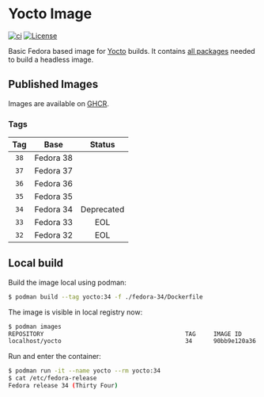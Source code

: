 # Yocto Image

[![ci](https://github.com/jhnc-oss/yocto-image/actions/workflows/ci.yml/badge.svg)](https://github.com/jhnc-oss/yocto-image/actions/workflows/ci.yml)
[![License](https://img.shields.io/badge/license-MIT-yellow.svg)](LICENSE)

Basic Fedora based image for [Yocto](https://www.yoctoproject.org/) builds. It contains [all packages](https://docs.yoctoproject.org/current/ref-manual/system-requirements.html#required-packages-for-the-build-host) needed to build a headless image.

## Published Images

Images are available on [GHCR](https://github.com/jhnc-oss/yocto-image/pkgs/container/yocto-image%2Fyocto).

### Tags

| Tag | Base | Status |
|:---:|:----:|:------:|
| `38` | Fedora 38 | |
| `37` | Fedora 37 | |
| `36` | Fedora 36 | |
| `35` | Fedora 35 | |
| `34` | Fedora 34 | Deprecated |
| `33` | Fedora 33 | EOL |
| `32` | Fedora 32 | EOL |

## Local build

Build the image local using podman:

```sh
$ podman build --tag yocto:34 -f ./fedora-34/Dockerfile
```

The image is visible in local registry now:

```sh
$ podman images
REPOSITORY                                        TAG     IMAGE ID      CREATED        SIZE
localhost/yocto                                   34      90bb9e120a36  2 minutes ago  777 MB
```

Run and enter the container:

```sh
$ podman run -it --name yocto --rm yocto:34
$ cat /etc/fedora-release
Fedora release 34 (Thirty Four)
```
